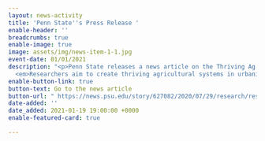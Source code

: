 ```yaml
---
layout: news-activity
title: 'Penn State''s Press Release '
enable-header: ''
breadcrumbs: true
enable-image: true
image: assets/img/news-item-1-1.jpg
event-date: 01/01/2021
description: "<p>Penn State releases a news article on the Thriving Ag project titled,
  <em>Researchers aim to create thriving agricultural systems in urbanizing landscapes</em>.</p>"
enable-button-link: true
button-text: Go to the news article
button-url: " https://news.psu.edu/story/627082/2020/07/29/research/researchers-aim-create-thriving-agricultural-systems-urbanizing"
date-added: ''
date_added: 2021-01-19 19:00:00 +0000
enable-featured-card: true

---
```

